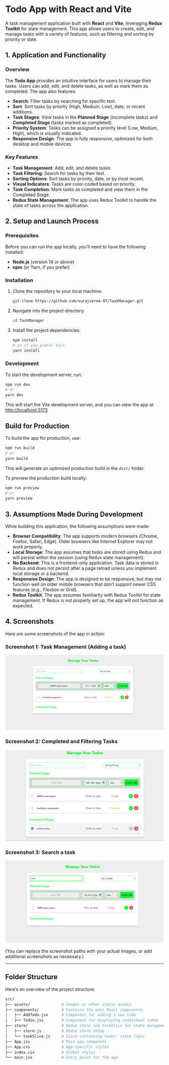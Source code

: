 # Todo App with React and Vite

A task management application built with **React** and **Vite**, leveraging **Redux Toolkit** for state management. This app allows users to create, edit, and manage tasks with a variety of features, such as filtering and sorting by priority or date.

## 1. Application and Functionality

### Overview

The **Todo App** provides an intuitive interface for users to manage their tasks. Users can add, edit, and delete tasks, as well as mark them as completed. The app also features:

- **Search**: Filter tasks by searching for specific text.
- **Sort**: Sort tasks by priority (High, Medium, Low), date, or recent additions.
- **Task Stages**: View tasks in the **Planned Stage** (incomplete tasks) and **Completed Stage** (tasks marked as completed).
- **Priority System**: Tasks can be assigned a priority level (Low, Medium, High), which is visually indicated.
- **Responsive Design**: The app is fully responsive, optimized for both desktop and mobile devices.

### Key Features

- **Task Management**: Add, edit, and delete tasks.
- **Task Filtering**: Search for tasks by their text.
- **Sorting Options**: Sort tasks by priority, date, or by most recent.
- **Visual Indicators**: Tasks are color-coded based on priority.
- **Task Completion**: Mark tasks as completed and view them in the Completed Stage.
- **Redux State Management**: The app uses Redux Toolkit to handle the state of tasks across the application.

## 2. Setup and Launch Process

### Prerequisites

Before you can run the app locally, you’ll need to have the following installed:

- **Node.js** (version 14 or above)
- **npm** (or Yarn, if you prefer)

### Installation

1. Clone the repository to your local machine:

    ```bash
    git clone https://github.com/surajverma-07/TaskManager.git
    ```

2. Navigate into the project directory:

    ```bash
    cd TaskManager
    ```

3. Install the project dependencies:

    ```bash
    npm install
    # or if you prefer Yarn
    yarn install
    ```

### Development

To start the development server, run:

```bash
npm run dev
# or
yarn dev
```

This will start the Vite development server, and you can view the app at [http://localhost:5173](http://localhost:5173).

## Build for Production

To build the app for production, use:

```bash
npm run build
# or
yarn build
```

This will generate an optimized production build in the `dist/` folder.

To preview the production build locally:

```bash
npm run preview
# or
yarn preview
```

## 3. Assumptions Made During Development

While building this application, the following assumptions were made:

- **Browser Compatibility**: The app supports modern browsers (Chrome, Firefox, Safari, Edge). Older browsers like Internet Explorer may not work properly.
- **Local Storage**: The app assumes that tasks are stored using Redux and will persist within the session (using Redux state management).
- **No Backend**: This is a frontend-only application. Task data is stored in Redux and does not persist after a page reload unless you implement local storage or a backend.
- **Responsive Design**: The app is designed to be responsive, but may not function well on older mobile browsers that don’t support newer CSS features (e.g., Flexbox or Grid).
- **Redux Toolkit**: The app assumes familiarity with Redux Toolkit for state management. If Redux is not properly set up, the app will not function as expected.

## 4. Screenshots

Here are some screenshots of the app in action:

### Screenshot 1: Task Management (Adding a task)
![Planned Stage](src/assets/add.png)

### Screenshot 2: Completed and Filtering Tasks
![Sorting Tasks](src/assets/sort.png)

### Screenshot 3: Search a task
![Completed Stage](src/assets/search.png)

(You can replace the screenshot paths with your actual images, or add additional screenshots as necessary.)

---

## Folder Structure

Here’s an overview of the project structure:

```bash
src/
├── assets/              # Images or other static assets
├── components/          # Contains the main React components
│   ├── AddTodo.jsx      # Component for adding a new todo
│   ├── Todos.jsx        # Component for displaying individual todos
├── store/               # Redux store and taskSlice for state management
│   ├── store.js         # Redux store setup
│   └── taskSlice.js     # Slice containing tasks' state logic
├── App.jsx              # Main app component
├── App.css              # App-specific styles
├── index.css            # Global styles
└── main.jsx             # Entry point for the app
```
